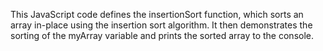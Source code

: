 This JavaScript code defines the insertionSort function, which sorts an array in-place using the insertion sort algorithm. It then demonstrates the sorting of the myArray variable and prints the sorted array to the console.
